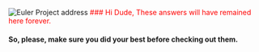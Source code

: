 ![Euler Project address](https://projecteuler.net/themes/20210213/logo_default.png)
<span style="color:red"> ### Hi Dude, These answers will have remained here forever. </span>
#### So, please, make sure you did your best before checking out them.
